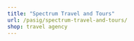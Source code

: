 ```yaml
---
title: "Spectrum Travel and Tours"
url: /pasig/spectrum-travel-and-tours/
shop: travel agency
---
```

